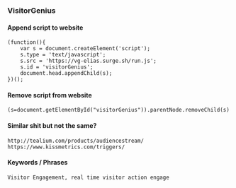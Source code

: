 ### VisitorGenius


#### Append script to website
```
(function(){
	var s = document.createElement('script');
	s.type = 'text/javascript';
	s.src = 'https://vg-elias.surge.sh/run.js';
	s.id = 'visitorGenius';
	document.head.appendChild(s);
})();
```

#### Remove script from website
```
(s=document.getElementById("visitorGenius")).parentNode.removeChild(s)
```

#### Similar shit but not the same?
```
http://tealium.com/products/audiencestream/
https://www.kissmetrics.com/triggers/
```

#### Keywords / Phrases
```
Visitor Engagement, real time visitor action engage
```